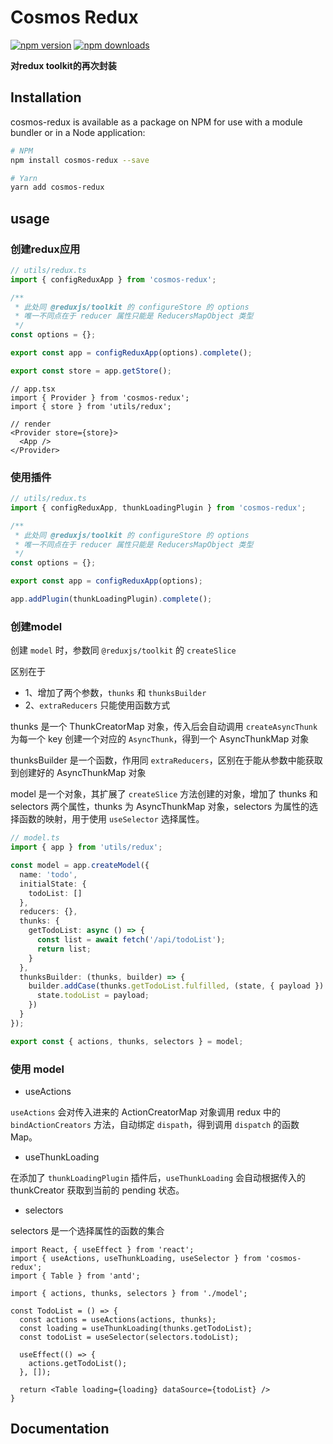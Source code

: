 # Cosmos Redux

[![npm version](https://img.shields.io/npm/v/cosmos-redux.svg)](https://www.npmjs.com/package/cosmos-redux)
[![npm downloads](https://img.shields.io/npm/dm/cosmos-redux.svg)](https://www.npmjs.com/package/cosmos-redux)

**对redux toolkit的再次封装**

## Installation

cosmos-redux is available as a package on NPM for use with a module bundler or in a Node application:

```bash
# NPM
npm install cosmos-redux --save

# Yarn
yarn add cosmos-redux
```

## usage

### 创建redux应用

```ts
// utils/redux.ts
import { configReduxApp } from 'cosmos-redux';

/**
 * 此处同 @reduxjs/toolkit 的 configureStore 的 options
 * 唯一不同点在于 reducer 属性只能是 ReducersMapObject 类型
 */
const options = {};

export const app = configReduxApp(options).complete();

export const store = app.getStore();
```

```tsx
// app.tsx
import { Provider } from 'cosmos-redux';
import { store } from 'utils/redux';

// render
<Provider store={store}>
  <App />
</Provider>
```

### 使用插件

```ts
// utils/redux.ts
import { configReduxApp, thunkLoadingPlugin } from 'cosmos-redux';

/**
 * 此处同 @reduxjs/toolkit 的 configureStore 的 options
 * 唯一不同点在于 reducer 属性只能是 ReducersMapObject 类型
 */
const options = {};

export const app = configReduxApp(options);

app.addPlugin(thunkLoadingPlugin).complete();
```

### 创建model

 创建 `model` 时，参数同 `@reduxjs/toolkit` 的 `createSlice`
 
 区别在于
 * 1、增加了两个参数，`thunks` 和 `thunksBuilder`
 * 2、`extraReducers` 只能使用函数方式
 
 thunks 是一个 ThunkCreatorMap 对象，传入后会自动调用 `createAsyncThunk` 为每一个 key 创建一个对应的 `AsyncThunk`，得到一个 AsyncThunkMap 对象
 
 thunksBuilder 是一个函数，作用同 `extraReducers`，区别在于能从参数中能获取到创建好的 AsyncThunkMap 对象
 
 model 是一个对象，其扩展了 `createSlice` 方法创建的对象，增加了 thunks 和 selectors 两个属性，thunks 为 AsyncThunkMap 对象，selectors 为属性的选择函数的映射，用于使用 `useSelector` 选择属性。

```ts
// model.ts
import { app } from 'utils/redux';

const model = app.createModel({
  name: 'todo',
  initialState: {
    todoList: []
  },
  reducers: {},
  thunks: {
    getTodoList: async () => {
      const list = await fetch('/api/todoList');
      return list;
    }
  },
  thunksBuilder: (thunks, builder) => {
    builder.addCase(thunks.getTodoList.fulfilled, (state, { payload }) => {
      state.todoList = payload;
    })
  }
});

export const { actions, thunks, selectors } = model;
```

### 使用 model

* useActions

`useActions` 会对传入进来的 ActionCreatorMap 对象调用 redux 中的 `bindActionCreators` 方法，自动绑定 `dispath`，得到调用 `dispatch` 的函数Map。

* useThunkLoading

在添加了 `thunkLoadingPlugin` 插件后，`useThunkLoading` 会自动根据传入的 thunkCreator 获取到当前的 pending 状态。

* selectors

selectors 是一个选择属性的函数的集合

```tsx
import React, { useEffect } from 'react';
import { useActions, useThunkLoading, useSelector } from 'cosmos-redux';
import { Table } from 'antd';

import { actions, thunks, selectors } from './model';

const TodoList = () => {
  const actions = useActions(actions, thunks);
  const loading = useThunkLoading(thunks.getTodoList);
  const todoList = useSelector(selectors.todoList);

  useEffect(() => {
    actions.getTodoList();
  }, []);

  return <Table loading={loading} dataSource={todoList} />
}
```


## Documentation